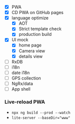 - [x] PWA
- [x] CD PWA on GitHub pages
- [x] language optimize
  - [x] AOT
  - [x] Strict template check
  - [x] production build
- [x] UI mock
  - [x] home page
  - [x] Camera view
  - [x] details view
- [ ] RxDB
- [ ] i18n
- [ ] date i18n
- [ ] GPS collection
- [ ] NgRx/data
- [ ] App shell

### Live-reload PWA

- `npx ng build --prod --watch`
- `lite-server --baseDir="www"`
